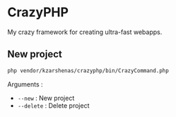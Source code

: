 # CrazyPHP
My crazy framework for creating ultra-fast webapps.

## New project

```sh
php vendor/kzarshenas/crazyphp/bin/CrazyCommand.php
```

Arguments :
- `--new` : New project
- `--delete` : Delete project